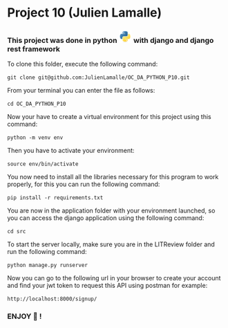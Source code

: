 # Project 10 (Julien Lamalle)

### This project was done in python <img src="https://raw.githubusercontent.com/devicons/devicon/master/icons/python/python-original.svg" alt="python" width="30" height="30"/> with django and django rest framework



To clone this folder, execute the following command: 

```
git clone git@github.com:JulienLamalle/OC_DA_PYTHON_P10.git
```

From your terminal you can enter the file as follows: 

```
cd OC_DA_PYTHON_P10
```

Now your have to create a virtual environment for this project using this command:

```
python -m venv env
```

Then you have to activate your environment:

```
source env/bin/activate
```

You now need to install all the libraries necessary for this program to work properly, for this you can run the following command: 

```
pip install -r requirements.txt
```

You are now in the application folder with your environment launched, so you can access the django application using the following command: 

```
cd src
```

To start the server locally, make sure you are in the LITReview folder and run the following command: 

```
python manage.py runserver
```

Now you can go to the following url in your browser to create your account and find your jwt token to request this API using postman for example:

```
http://localhost:8000/signup/
```

### ENJOY 🎉 ! 


